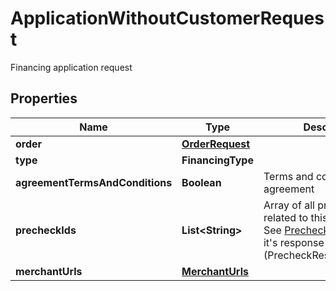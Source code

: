 

# ApplicationWithoutCustomerRequest

Financing application request

## Properties

| Name | Type | Description | Notes |
|------------ | ------------- | ------------- | -------------|
|**order** | [**OrderRequest**](OrderRequest.md) |  |  |
|**type** | **FinancingType** |  |  |
|**agreementTermsAndConditions** | **Boolean** | Terms and conditions agreement |  [optional] |
|**precheckIds** | **List&lt;String&gt;** | Array of all precheck ids related to this application. See [Precheck operation](htttps://developers.skippay.cz/docs/api/precheck) and it&#39;s response (PrecheckResultsResponse). |  [optional] |
|**merchantUrls** | [**MerchantUrls**](MerchantUrls.md) |  |  |



